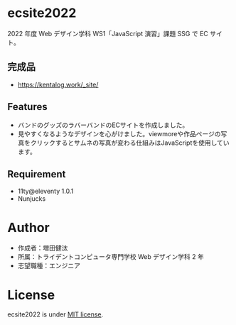 # ecsite2022

<!-- 初期データは削除します。 -->

2022 年度 Web デザイン学科 WS1「JavaScript 演習」課題 SSG で EC サイト。

## 完成品

- https://kentalog.work/_site/

## Features

<!-- セールスポイントや差別化などを説明する。-->
- バンドのグッズのラバーバンドのECサイトを作成しました。
- 見やすくなるようなデザインを心がけました。viewmoreや作品ページの写真をクリックするとサムネの写真が変わる仕組みはJavaScriptを使用しています。

## Requirement

- 11ty@eleventy 1.0.1
- Nunjucks

# Author

- 作成者：増田健汰
- 所属：トライデントコンピュータ専門学校 Web デザイン学科 2 年
- 志望職種：エンジニア

# License

ecsite2022 is under [MIT license](https://en.wikipedia.org/wiki/MIT_License).
